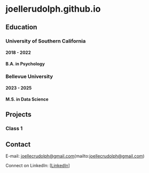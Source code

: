 # joellerudolph.github.io


## Education
### University of Southern California
#### 2018 - 2022
#### B.A. in Psychology

### Bellevue University
#### 2023 - 2025
#### M.S. in Data Science


## Projects
### Class 1


## Contact
E-mail: joellecrudolph@gmail.com(mailto:joellecrudolph@gmail.com)

Connect on LinkedIn: [[LinkedIn]([https://en.wikipedia.org/wiki/Main_Page](https://www.linkedin.com/in/joellerudolph/))]
